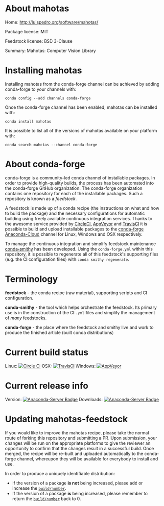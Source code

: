 About mahotas
=============

Home: http://luispedro.org/software/mahotas/

Package license: MIT

Feedstock license: BSD 3-Clause

Summary: Mahotas: Computer Vision Library



Installing mahotas
==================

Installing mahotas from the conda-forge channel can be achieved by adding conda-forge to your channels with:

```
conda config --add channels conda-forge
```

Once the conda-forge channel has been enabled, mahotas can be installed with:

```
conda install mahotas
```

It is possible to list all of the versions of mahotas available on your platform with:

```
conda search mahotas --channel conda-forge
```


About conda-forge
=================

conda-forge is a community-led conda channel of installable packages.
In order to provide high-quality builds, the process has been automated into the
conda-forge GitHub organization. The conda-forge organization contains one repository 
for each of the installable packages. Such a repository is known as a *feedstock*.

A feedstock is made up of a conda recipe (the instructions on what and how to build
the package) and the necessary configurations for automatic building using freely
available continuous integration services. Thanks to the awesome service provided by
[CircleCI](https://circleci.com/), [AppVeyor](http://www.appveyor.com/)
and [TravisCI](https://travis-ci.org/) it is possible to build and upload installable
packages to the [conda-forge](https://anaconda.org/conda-forge)
[Anaconda-Cloud](http://docs.anaconda.org/) channel for Linux, Windows and OSX respectively.

To manage the continuous integration and simplify feedstock maintenance
[conda-smithy](http://github.com/conda-forge/conda-smithy) has been developed.
Using the ``conda-forge.yml`` within this repository, it is possible to regenerate all of
this feedstock's supporting files (e.g. the CI configuration files) with ``conda smithy regenerate``.


Terminology
===========

**feedstock** - the conda recipe (raw material), supporting scripts and CI configuration.

**conda-smithy** - the tool which helps orchestrate the feedstock.
                   Its primary use is in the construction of the CI ``.yml`` files
                   and simplify the management of *many* feedstocks.

**conda-forge** - the place where the feedstock and smithy live and work to
                  produce the finished article (built conda distributions)

Current build status
====================
Linux: [![Circle CI](https://circleci.com/gh/conda-forge/mahotas-feedstock.svg?style=svg)](https://circleci.com/gh/conda-forge/mahotas-feedstock)
OSX: [![TravisCI](https://travis-ci.org/conda-forge/mahotas-feedstock.svg?branch=master)](https://travis-ci.org/conda-forge/mahotas-feedstock) 
Windows: [![AppVeyor](https://ci.appveyor.com/api/projects/status/github/conda-forge/mahotas-feedstock?svg=True)](https://ci.appveyor.com/project/conda-forge/mahotas-feedstock/branch/master)

Current release info
====================
Version: [![Anaconda-Server Badge](https://anaconda.org/conda-forge/mahotas/badges/version.svg)](https://anaconda.org/conda-forge/mahotas)
Downloads: [![Anaconda-Server Badge](https://anaconda.org/conda-forge/mahotas/badges/downloads.svg)](https://anaconda.org/conda-forge/mahotas)


Updating mahotas-feedstock
==========================

If you would like to improve the mahotas recipe, please take the normal
route of forking this repository and submitting a PR. Upon submission, your changes will
be run on the appropriate platforms to give the reviewer an opportunity to confirm that the
changes result in a successful build. Once merged, the recipe will be re-built and uploaded
automatically to the conda-forge channel, whereupon they will be available for everybody to
install and use.

In order to produce a uniquely identifiable distribution:
 * If the version of a package **is not** being increased, please add or increase
   the [``build/number``](http://conda.pydata.org/docs/building/meta-yaml.html#build-number-and-string). 
 * If the version of a package **is** being increased, please remember to return
   the [``build/number``](http://conda.pydata.org/docs/building/meta-yaml.html#build-number-and-string)
   back to 0.
